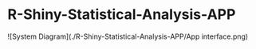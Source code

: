 # R-Shiny-Statistical-Analysis-APP
![System Diagram](./R-Shiny-Statistical-Analysis-APP/App interface.png)
